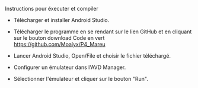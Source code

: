 
Instructions pour éxecuter et compiler

- Télécharger et installer Android Studio.

- Télécharger le programme en se rendant sur le lien GitHub et en cliquant sur le bouton download Code en vert
	https://github.com/Moalyx/P4_Mareu

- Lancer Android Studio, Open/File et choisir le fichier téléchargé.

- Configurer un émulateur dans l'AVD Manager.

- Sélectionner l'émulateur et cliquer sur le bouton "Run".

